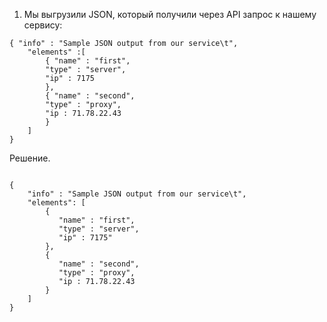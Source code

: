 1. Мы выгрузили JSON, который получили через API запрос к нашему сервису:

```
{ "info" : "Sample JSON output from our service\t",
    "elements" :[
        { "name" : "first",
        "type" : "server",
        "ip" : 7175 
        },
        { "name" : "second",
        "type" : "proxy",
        "ip : 71.78.22.43
        }
    ]
}

```
Решение.

```

{
    "info" : "Sample JSON output from our service\t",
    "elements": [
        { 
           "name" : "first",
           "type" : "server",
           "ip" : 7175" 
        },
        {
           "name" : "second",
           "type" : "proxy",
           "ip : 71.78.22.43
        }
    ]
}


```
